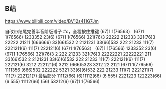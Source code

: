 ## B站

https://www.bilibili.com/video/BV12s411G7Jm

自改带结尾完善半音阶版谱子
\#c，全程按住推键
(67)1 1(76563）
(67)1 1(76566)
1233352 23(6)
(67)1 1(76566)
321(76)3
22222 212333
321(76)3
22222 21211
(666666) 33(66)532
2 2121231
33(66)532
222 21233
111(7) 2221211(6)
111(7) 222121(6)
(67)1 1(76563）
(67)1 1(76566)
1233352 23(6)
(67)1 1(76566)
321(76)3
2 222 21233
321(76)3
22222221 22222221 211
33(66)532
2 2121231
33(6)(6)532
222 21233
111(7) 2221211(6)
111(7) 222121(6)
3212 222121(6)
3212 (666)5323
3212 22 2121
(67)1 1(776566)
1111356
(666)532
222222 5321
33(6)(6)532
222 21233
111(7) 2221211(7)
111(7) 222121(7)
最后部分
11112(66) (6)11112(66) (6 555)
2221223 122223(66) (6 555)
11112(66) (56) 53212(6)
(67)1 1(76566)